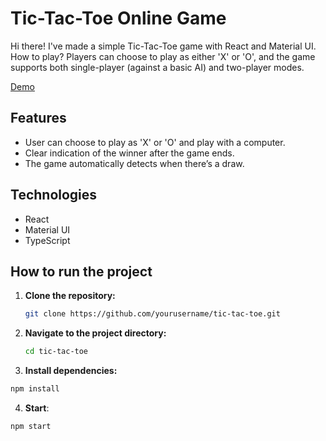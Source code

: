 
# Tic-Tac-Toe Online Game

Hi there! I've made a simple Tic-Tac-Toe game with React and Material UI. 
How to play? 
Players can choose to play as either 'X' or 'O', and the game supports both single-player (against a basic AI) and two-player modes.

[Demo](https://tic-tac-toe-git-develop-laylaroads-projects.vercel.app/)

## Features

- User can choose to play as 'X' or 'O' and play with a computer.
- Clear indication of the winner after the game ends.
- The game automatically detects when there’s a draw.

## Technologies

- React
- Material UI
- TypeScript



## How to run the project

1. **Clone the repository:**
   ```bash
   git clone https://github.com/yourusername/tic-tac-toe.git
   

2. **Navigate to the project directory:**
   ```bash
   cd tic-tac-toe

3. **Install dependencies:**
 ```bash
 npm install
  ```
4. **Start**:
 ```bash
npm start
  ```

 
